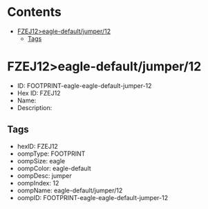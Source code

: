 



Contents
========

* [FZEJ12>eagle-default/jumper/12](#fzej12eagle-defaultjumper12)
	* [Tags](#tags)

# FZEJ12>eagle-default/jumper/12

- ID: FOOTPRINT-eagle-eagle-default-jumper-12
- Hex ID: FZEJ12
- Name: 
- Description: 

## Tags

- hexID: FZEJ12
- oompType: FOOTPRINT
- oompSize: eagle
- oompColor: eagle-default
- oompDesc: jumper
- oompIndex: 12
- oompName: eagle-default/jumper/12
- oompID: FOOTPRINT-eagle-eagle-default-jumper-12
